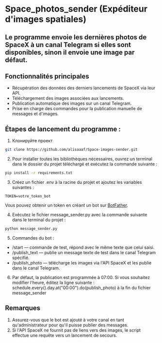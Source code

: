 # Space_photos_sender (Expéditeur d'images spatiales)

## Le programme envoie les dernières photos de SpaceX à un canal Telegram si elles sont disponibles, sinon il envoie une image par défaut.

## Fonctionnalités principales

- Récupération des données des derniers lancements de SpaceX via leur API.
- Téléchargement des images associées aux lancements.
- Publication automatique des images sur un canal Telegram.
- Prise en charge des commandes pour la publication manuelle de messages et d'images.

## Étapes de lancement du programme :
1) Клонируйте проект
```bash
git clone https://github.com/alisaaaf/Space-images-sender.git 
```
2) Pour installer toutes les bibliothèques nécessaires, ouvrez un terminal dans le dossier du projet téléchargé et exécutez la commande suivante :
```bash
pip install -r requirements.txt
```
3) Créez un fichier .env à la racine du projet et ajoutez les variables suivantes :
```plaintext
TOKEN=votre_token_bot
```
Vous pouvez obtenir un token en créant un bot sur [BotFather](https://t.me/botfather).

4) Exécutez le fichier message_sender.py avec la commande suivante dans le terminal du projet :
```bash
python message_sender.py
```
5) Commandes du bot :

- /start — commande de test, répond avec le même texte que celui saisi.
- /publish_text — publie un message texte de test dans le canal Telegram spécifié.
- /publish_photo — télécharge les images via l'API SpaceX et les publie dans le canal Telegram.

6) Par défaut, la publication est programmée à 07:00. Si vous souhaitez modifier l'heure, éditez la ligne suivante : 
schedule.every().day.at("00:00").do(publish_photo) à la fin du fichier message_sender

## Remarques

1. Assurez-vous que le bot est ajouté à votre canal en tant qu'administrateur pour qu'il puisse publier des messages.
2. Si l'API SpaceX ne fournit pas de liens vers des images, le script effectue une requête vers un lancement de secours.
